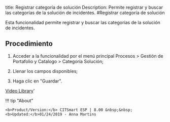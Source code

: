 title: Registrar categoría de solución
Description: Permite registrar y buscar las categorías de la solución de incidentes.
#Registrar categoría de solución

Esta funcionalidad permite registrar y buscar las categorías de la solución de
incidentes.

Procedimiento
------

1.  Acceder a la funcionalidad por el menú principal Procesos \> Gestión de
    Portafolio y Catalogo \> Categoría Solución;

2.  Llenar los campos disponibles;

3.  Haga clic en "Guardar".


<i class='fa fa-youtube-play  fa-2x' style='color:#97ce17;vertical-align: middle;'> </i> [Video Library](https://www.youtube.com/playlist?list=PLB5qK2uzf2ROUXdrTeH-_n6tXmG4oPtoz)'

!!! tip "About"

    <b>Product/Version:</b> CITSmart ESP | 8.00 &nbsp;&nbsp;
    <b>Updated:</b>01/24/2019 - Anna Martins

